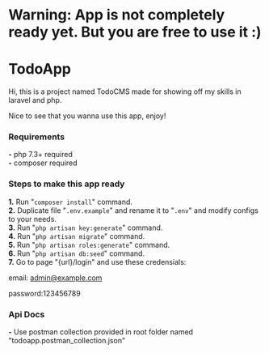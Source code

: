 # Warning: App is not completely ready yet. But you are free to use it :)
# TodoApp
Hi, this is a project named TodoCMS made for showing off my skills in laravel and php.

Nice to see that you wanna use this app, enjoy!

### Requirements
**-** php 7.3+ required\
**-** composer required

### Steps to make this app ready
**1.** Run "`composer install`" command.\
**2.** Duplicate file "`.env.example`" and rename it to "`.env`" and modify configs to your needs.\
**3.** Run "`php artisan key:generate`" command.\
**4.** Run "`php artisan migrate`" command.\
**5.** Run "`php artisan roles:generate`" command.\
**6.** Run "`php artisan db:seed`" command.\
**7.** Go to page "{url}/login" and use these credensials:

email: admin@example.com

password:123456789

### Api Docs
**-** Use postman collection provided in root folder named 
"todoapp.postman_collection.json"
